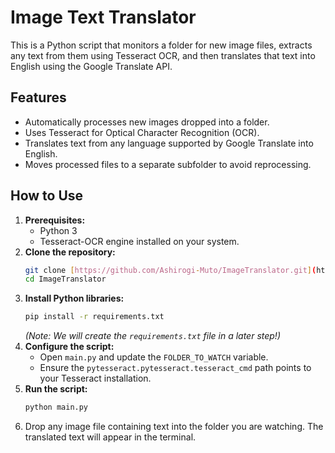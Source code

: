 # Image Text Translator

This is a Python script that monitors a folder for new image files, extracts any text from them using Tesseract OCR, and then translates that text into English using the Google Translate API.

## Features

* Automatically processes new images dropped into a folder.
* Uses Tesseract for Optical Character Recognition (OCR).
* Translates text from any language supported by Google Translate into English.
* Moves processed files to a separate subfolder to avoid reprocessing.

## How to Use

1.  **Prerequisites:**
    * Python 3
    * Tesseract-OCR engine installed on your system.
2.  **Clone the repository:**
    ```bash
    git clone [https://github.com/Ashirogi-Muto/ImageTranslator.git](https://github.com/Ashirogi-Muto/ImageTranslator.git)
    cd ImageTranslator
    ```
3.  **Install Python libraries:**
    ```bash
    pip install -r requirements.txt
    ```
    *(Note: We will create the `requirements.txt` file in a later step!)*
4.  **Configure the script:**
    * Open `main.py` and update the `FOLDER_TO_WATCH` variable.
    * Ensure the `pytesseract.pytesseract.tesseract_cmd` path points to your Tesseract installation.
5.  **Run the script:**
    ```bash
    python main.py
    ```
6.  Drop any image file containing text into the folder you are watching. The translated text will appear in the terminal.